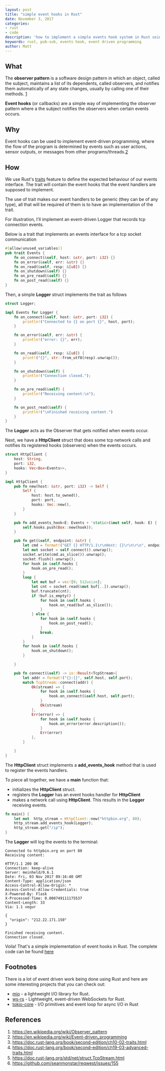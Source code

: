 ```yaml
---
layout: post
title: "simple event hooks in Rust"
date: November 3, 2017
categories:
- rust
- code
description: 'how to implement a simple events hook system in Rust using the Observer Pattern'
keywords: rust, pub-sub, events hook, event driven programming
author: Matt
---
```


## What

The **observer pattern** is a software design pattern in which an object, called the subject, maintains
a list of its dependents, called observers, and notifies them automatically of any state changes,
usually by calling one of their methods. [1][1]

**Event hooks** (or callbacks) are a simple way of implementing the observer pattern where a the
subject notifies the observers when certain events occurs.

## Why

Event hooks can be used to implement event-driven programming, where the flow of the program is 
determined by events such as user actions, sensor outputs, or  messages from other programs/threads.[2][2]

## How

We use Rust's [traits][3] feature to define the expected behaviour of our events interface. The
trait will contain the event hooks that the event handlers are supposed to implement.

The use of trait makes our event handlers to be generic (they can be of any type), all that will be
required of them is to have an implementation of the trait.

For illustration, I'll implement an event-driven Logger that records tcp connection events.

Below is a trait that implements an events interface for a tcp socket communication

```rust
#[allow(unused_variables)]
pub trait Events {
    fn on_connect(&self, host: &str, port: i32) {}
    fn on_error(&self, err: &str) {}
    fn on_read(&self, resp: &[u8]) {}
    fn on_shutdown(&self) {}
    fn on_pre_read(&self) {}
    fn on_post_read(&self) {}
}
```

Then, a simple **Logger** struct implements the trait as follows

```rust
struct Logger;

impl Events for Logger {
    fn on_connect(&self, host: &str, port: i32) {
        println!("Connected to {} on port {}", host, port);
    }

    fn on_error(&self, err: &str) {
        println!("error: {}", err);
    }

    fn on_read(&self, resp: &[u8]) {
        print!("{}", str::from_utf8(resp).unwrap());
    }

    fn on_shutdown(&self) {
        println!("Connection closed.");
    }

    fn on_pre_read(&self) {
        println!("Receiving content:\n");
    }

    fn on_post_read(&self) {
        println!("\nFinished receiving content.")
    }
}
```
The **Logger** acts as the Observer that gets notified when events occur.

Next, we have a **HttpClient** struct that does some tcp network calls and notifies its registered hooks
(observers) when the events occurs.

```rust
struct HttpClient {
    host: String,
    port: i32,
    hooks: Vec<Box<Events>>,
}

impl HttpClient {
    pub fn new(host: &str, port: i32) -> Self {
        Self {
            host: host.to_owned(),
            port: port,
            hooks: Vec::new(),
        }
    }

    pub fn add_events_hook<E: Events + 'static>(&mut self, hook: E) {
        self.hooks.push(Box::new(hook));
    }

    pub fn get(&self, endpoint: &str) {
        let cmd = format!("GET {} HTTP/1.1\r\nHost: {}\r\n\r\n", endpoint, self.host).into_bytes();
        let mut socket = self.connect().unwrap();
        socket.write(cmd.as_slice()).unwrap();
        socket.flush().unwrap();
        for hook in &self.hooks {
            hook.on_pre_read();
        }
        loop {
            let mut buf = vec![0; 512usize];
            let cnt = socket.read(&mut buf[..]).unwrap();
            buf.truncate(cnt);
            if !buf.is_empty() {
                for hook in &self.hooks {
                    hook.on_read(buf.as_slice());
                }
            } else {
                for hook in &self.hooks {
                    hook.on_post_read();
                }
                break;
            }
        }
        for hook in &self.hooks {
            hook.on_shutdown();
        }

    }

    pub fn connect(&self) -> io::Result<TcpStream>{
        let addr = format!("{}:{}", self.host, self.port);
        match TcpStream::connect(addr) {
            Ok(stream) => {
                for hook in &self.hooks {
                    hook.on_connect(&self.host, self.port);
                }
                Ok(stream)
            },
            Err(error) => {
                for hook in &self.hooks {
                    hook.on_error(error.description());
                }
                Err(error)
            },
        }

    }
}
```

The **HttpClient** struct implements a **add_events_hook** method that is used to register the events handlers.

To piece all together, we have a **main** function that:
* initializes the **HttpClient** struct.
* registers the **Logger** has an event hooks handler for **HttpClient**
* makes a network call using **HttpClient**. This results in the **Logger** receiving events.

```rust
fn main() {
    let mut  http_stream = HttpClient::new("httpbin.org", 80);
    http_stream.add_events_hook(Logger);
    http_stream.get("/ip");
}
```

The **Logger** will log the events to the terminal:

```
Connected to httpbin.org on port 80
Receiving content:

HTTP/1.1 200 OK
Connection: keep-alive
Server: meinheld/0.6.1
Date: Fri, 03 Nov 2017 09:16:40 GMT
Content-Type: application/json
Access-Control-Allow-Origin: *
Access-Control-Allow-Credentials: true
X-Powered-By: Flask
X-Processed-Time: 0.000749111175537
Content-Length: 33
Via: 1.1 vegur

{
  "origin": "212.22.171.150"
}

Finished receiving content.
Connection closed.
```
Voila! That's a simple implementation of event hooks in Rust. The complete code can be found
[here](https://gist.github.com/mattgathu/73712cb7399834d6f8162d641830cbb7)

## Footnotes

There is a lot of event driven work being done using Rust and here are some interesting projects
that you can check out:
* [mio][4] -  a lightweight I/O library for Rust. 
* [ws-rs][5] - Lightweight, event-driven WebSockets for Rust.
* [tokio-core][6] - I/O primitives and event loop for async I/O in Rust

## References

1. <https://en.wikipedia.org/wiki/Observer_pattern>
2. <https://en.wikipedia.org/wiki/Event-driven_programming>
3. <https://doc.rust-lang.org/book/second-edition/ch10-02-traits.html>
4. <https://doc.rust-lang.org/book/second-edition/ch19-03-advanced-traits.html>
5. <https://doc.rust-lang.org/std/net/struct.TcpStream.html>
6. <https://github.com/seanmonstar/reqwest/issues/155>

[1]: https://en.wikipedia.org/wiki/Observer_pattern
[2]: https://en.wikipedia.org/wiki/Event-driven_programming
[3]: https://doc.rust-lang.org/book/second-edition/ch10-02-traits.html
[4]: https://github.com/carllerche/mio
[5]: https://github.com/housleyjk/ws-rs
[6]: https://github.com/tokio-rs/tokio-core
